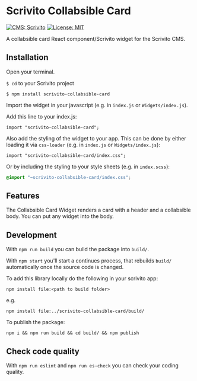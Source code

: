 # Scrivito Collabsible Card
[![CMS: Scrivito](https://img.shields.io/badge/CMS-Scrivito-brightgreen.svg)](https://scrivito.com) [![License: MIT](https://img.shields.io/badge/License-MIT-blue.svg)](https://opensource.org/licenses/MIT)

A collabsible card React component/Scrivito widget for the Scrivito CMS. 

## Installation

Open your terminal.

`$ cd` to your Scrivito project

```
$ npm install scrivito-collabsible-card
```

Import the widget in your javascript (e.g. in `index.js` or `Widgets/index.js`).

Add this line to your index.js:

```
import "scrivito-collabsible-card";
```

Also add the styling of the widget to your app. This can be done by either loading it via `css-loader` (e.g. in `index.js` or `Widgets/index.js`):

```
import "scrivito-collabsible-card/index.css";
```

Or by including the styling to your style sheets (e.g. in `index.scss`):

```scss
@import "~scrivito-collabsible-card/index.css";
```


## Features
The Collabsible Card Widget renders a card with a header and a collabsible body. You can put any widget into the body.

## Development

With `npm run build` you can build the package into `build/`.

With `npm start` you'll start a continues process, that rebuilds `build/` automatically once the source code is changed.

To add this library locally do the following in your scrivito app:

```
npm install file:<path to build folder>
```

e.g.

```
npm install file:../scrivito-collabsible-card/build/
```

To publish the package:

```
npm i && npm run build && cd build/ && npm publish
```

## Check code quality

With `npm run eslint` and `npm run es-check` you can check your coding quality.



